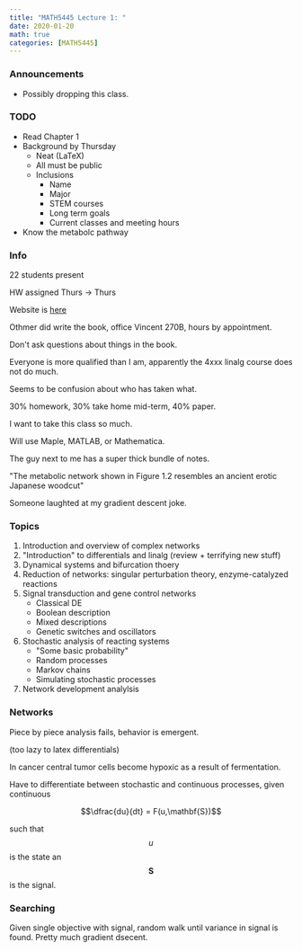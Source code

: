 ```yaml
---
title: "MATH5445 Lecture 1: "
date: 2020-01-20
math: true 
categories: [MATH5445]
---
```


### Announcements

- Possibly dropping this class.

### TODO

- Read Chapter 1
- Background by Thursday
    - Neat (LaTeX)
    - All must be public
    - Inclusions
        - Name
        - Major
        - STEM courses
        - Long term goals
        - Current classes and meeting hours
- Know the metabolc pathway

### Info

22 students present

HW assigned Thurs &rarr; Thurs

Website is [here](http://www-users.math.umn.edu/~othmer/5445/2020/)

Othmer did write the book, office Vincent 270B, hours by appointment.

Don't ask questions about things in the book.

Everyone is more qualified than I am, apparently the 4xxx linalg course does not do much.

Seems to be confusion about who has taken what.

30% homework, 30% take home mid-term, 40% paper.

I want to take this class so much.

Will use Maple, MATLAB, or Mathematica.

The guy next to me has a super thick bundle of notes.

"The metabolic network shown in Figure 1.2 resembles an ancient erotic Japanese woodcut"

Someone laughted at my gradient descent joke.

### Topics

1. Introduction and overview of complex networks
1. "Introduction" to differentials and linalg (review + terrifying new stuff)
1. Dynamical systems and bifurcation thoery
1. Reduction of networks: singular perturbation theory, enzyme-catalyzed reactions
1. Signal transduction and gene control networks
    - Classical DE
    - Boolean description
    - Mixed descriptions
    - Genetic switches and oscillators
1. Stochastic analysis of reacting systems
    - "Some basic probability"
    - Random processes
    - Markov chains
    - Simulating stochastic processes
1. Network development analylsis

### Networks

Piece by piece analysis fails, behavior is emergent.

(too lazy to latex differentials)

In cancer central tumor cells become hypoxic as a result of fermentation.

Have to differentiate between stochastic and continuous processes, given continuous 

$$\dfrac{du}{dt} = F(u,\mathbf{S})$$

such that $$u$$ is the state an $$\mathbf{S}$$ is the signal.

### Searching

Given single objective with signal, random walk until variance in signal is found. Pretty much gradient dsecent.
